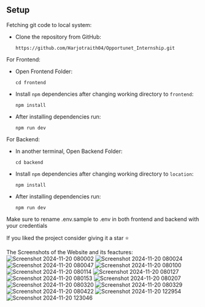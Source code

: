 ## <a name="setup" style="text-decoration: none;">Setup</a>

Fetching git code to local system:

- Clone the repository from GitHub:
    ```
    https://github.com/Harjotraith04/Opportunet_Internship.git
    ```
    
For Frontend: 

- Open Frontend Folder:
    ```
    cd frontend
    ```
- Install `npm` dependencies after changing working directory to `frontend`: 
    ```
    npm install
    ```
- After installing dependencies run:
    ```
    npm run dev
    ```

For Backend: 

- In another terminal, Open Backend Folder:
    ```
    cd backend
    ```
- Install `npm` dependencies after changing working directory to `location`: 
    ```
    npm install
    ```
- After installing dependencies run:
    ```
    npm run dev
    ```

Make sure to rename .env.sample to .env in both frontend and backend with your credentials

If you liked the project consider giving it a star ⭐

The Screenshots of the Website and its feactures:
![Screenshot 2024-11-20 080002](https://github.com/user-attachments/assets/dad2fa25-3432-48d7-8b6f-a1086942507a)
![Screenshot 2024-11-20 080024](https://github.com/user-attachments/assets/477eabe3-49f1-4472-bbbd-958bc3e8ecd6)
![Screenshot 2024-11-20 080047](https://github.com/user-attachments/assets/f1c1991e-07e9-46d3-9644-5f1584713048)
![Screenshot 2024-11-20 080100](https://github.com/user-attachments/assets/2f90d5f3-73a4-4604-b582-731d75a85885)
![Screenshot 2024-11-20 080114](https://github.com/user-attachments/assets/56fdf149-776b-4d67-94ac-214837aba434)
![Screenshot 2024-11-20 080127](https://github.com/user-attachments/assets/c556c450-536d-49bd-9cb0-15fbbd51439b)
![Screenshot 2024-11-20 080153](https://github.com/user-attachments/assets/2764dccb-38ac-4461-a3f0-020516857aee)
![Screenshot 2024-11-20 080207](https://github.com/user-attachments/assets/cf20dad3-e4b1-4db9-881a-842d272e0b80)
![Screenshot 2024-11-20 080320](https://github.com/user-attachments/assets/ad4b64b3-3c09-4641-bb39-ff3c39581029)
![Screenshot 2024-11-20 080329](https://github.com/user-attachments/assets/881bfaa2-c185-4d00-a864-796c31e62ea1)
![Screenshot 2024-11-20 080422](https://github.com/user-attachments/assets/8c96731c-cdb7-40a8-9cbf-8d34fe2b4428)
![Screenshot 2024-11-20 122954](https://github.com/user-attachments/assets/75eca6d0-6685-4320-a2ae-fbd24e533d42)
![Screenshot 2024-11-20 123046](https://github.com/user-attachments/assets/10b911ad-f771-487d-9d0f-0e9534f0a4a3)










